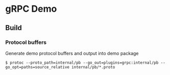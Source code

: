 # gRPC Demo

## Build
### Protocol buffers
Generate demo protocol buffers and output into demo package
```
$ protoc --proto_path=internal/pb --go_out=plugins=grpc:internal/pb --go_opt=paths=source_relative internal/pb/*.proto
```
